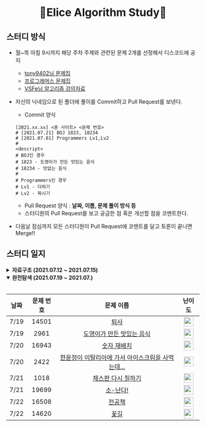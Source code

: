 <div align="center">
  <h1>🥕Elice Algorithm Study🥕</h1>
</div>

## 스터디 방식

- 월~목 아침 9시까지 해당 주차 주제와 관련된 문제 2개를 선정해서 디스코드에 공지

  - [tony9402님 문제집](https://github.com/tony9402/baekjoon)
  - [프로그래머스 문제집](https://programmers.co.kr/learn/challenges)
  - [VSFe님 알고리즘 강의자료](https://github.com/VSFe/Algorithm_Study/tree/main/Concept/New)

- 자신의 닉네임으로 된 폴더에 풀이를 Commit하고 Pull Request를 보낸다.
  - Commit 양식
  ```
  [2021.xx.xx] <푼 사이트> <문제 번호>
  # [2021.07.21] BOJ 1823, 18234
  # [2021.07.01] Programmers Lv1,Lv2
  #
  <descript>
  # BOJ인 경우
  # 1823 - 도영이가 만든 맛있는 음식
  # 18234 - 맛없는 음식
  #
  # Programmers인 경우
  # Lv1 - 더하기
  # Lv2 - 뭐시기
  ```
  - Pull Request 양식
    : **날짜, 이름, 문제 풀이 방식 등**
  - 스터디원의 Pull Request를 보고 궁금한 점 혹은 개선할 점을 코멘트한다.
- 다음날 점심까지 모든 스터디원이 Pull Request에 코멘트를 달고 토론이 끝나면 Merge!!

## 스터디 일지

<details markdown="1">
<summary><strong>자료구조 (2021.07.12 ~ 2021.07.15)</strong></summary>

<br/>

| 날짜 | 문제 번호 |                                                  문제 이름                                                  |                                          난이도                                           |
| :--: | :-------: | :---------------------------------------------------------------------------------------------------------: | :---------------------------------------------------------------------------------------: |
| 7/12 |   5430    |                    <a href="https://www.acmicpc.net/problem/5430" target="_blank">AC</a>                    | <img height="25px" width="25px" src="https://d2gd6pc034wcta.cloudfront.net/tier/11.svg"/> |
| 7/12 |   2075    |               <a href="https://www.acmicpc.net/problem/2075" target="_blank">N번째 큰 수</a>                | <img height="25px" width="25px" src="https://d2gd6pc034wcta.cloudfront.net/tier/11.svg"/> |
| 7/13 |   42577   | <a href="https://programmers.co.kr/learn/courses/30/lessons/42577" target="_blank">[해시] 전화번호 목록</a> |                                            Lv2                                            |
| 7/13 |   42586   |          <a href="https://programmers.co.kr/learn/courses/30/lessons/42586">[스택/큐] 기능개발</a>          |                                            Lv2                                            |
| 7/14 |   17413   |              <a href="https://www.acmicpc.net/problem/17413" target="_blank">단어 뒤집기2</a>               | <img height="25px" width="25px" src="https://d2gd6pc034wcta.cloudfront.net/tier/8.svg"/>  |
| 7/14 |   2800    |                 <a href="https://www.acmicpc.net/problem/2800" target="_blank">괄호제거</a>                 | <img height="25px" width="25px" src="https://d2gd6pc034wcta.cloudfront.net/tier/11.svg"/> |
| 7/15 |   1966    |                <a href="https://www.acmicpc.net/problem/1966" target="_blank">프린터 큐</a>                 | <img height="25px" width="25px" src="https://d2gd6pc034wcta.cloudfront.net/tier/8.svg"/>  |
| 7/15 |   14425   |               <a href="https://www.acmicpc.net/problem/14425" target="_blank">문자열 집합</a>               | <img height="25px" width="25px" src="https://d2gd6pc034wcta.cloudfront.net/tier/8.svg"/>  |

</details>

<details markdown="1" open>
<summary><strong>완전탐색 (2021.07.19 ~ 2021.07.)</strong></summary>

<br/>

| 날짜 | 문제 번호 |                                                      문제 이름                                                       |                                          난이도                                           |
| :--: | :-------: | :------------------------------------------------------------------------------------------------------------------: | :---------------------------------------------------------------------------------------: |
| 7/19 |   14501   |                       <a href="https://www.acmicpc.net/problem/14501" target="_blank">퇴사</a>                       | <img height="25px" width="25px" src="https://d2gd6pc034wcta.cloudfront.net/tier/7.svg"/>  |
| 7/19 |   2961    |             <a href="https://www.acmicpc.net/problem/2961" target="_blank">도영이가 만든 맛있는 음식</a>             | <img height="25px" width="25px" src="https://d2gd6pc034wcta.cloudfront.net/tier/10.svg"/> |
| 7/20 |   16943   |                   <a href="https://www.acmicpc.net/problem/16943" target="_blank">숫자 재배치</a>                    | <img height="25px" width="25px" src="https://d2gd6pc034wcta.cloudfront.net/tier/10.svg"/> |
| 7/20 |   2422    | <a href="https://www.acmicpc.net/problem/2422" target="_blank">한윤정이 이탈리아에 가서 아이스크림을 사먹는데...</a> | <img height="25px" width="25px" src="https://d2gd6pc034wcta.cloudfront.net/tier/6.svg"/>  |
| 7/21 |   1018   |                       <a href="https://www.acmicpc.net/problem/1018" target="_blank">체스판 다시 칠하기</a>                       | <img height="25px" width="25px" src="https://d2gd6pc034wcta.cloudfront.net/tier/6.svg"/>  |
| 7/21 |   19699    |             <a href="https://www.acmicpc.net/problem/19699" target="_blank">소-난다!</a>             | <img height="25px" width="25px" src="https://d2gd6pc034wcta.cloudfront.net/tier/9.svg"/> |
| 7/22 |   16508   |                       <a href="https://www.acmicpc.net/problem/16508" target="_blank">전공책 </a>                       | <img height="25px" width="25px" src="https://d2gd6pc034wcta.cloudfront.net/tier/8.svg"/>  |
| 7/22 |   14620    |             <a href="https://www.acmicpc.net/problem/14620" target="_blank">꽃길 </a>             | <img height="25px" width="25px" src="https://d2gd6pc034wcta.cloudfront.net/tier/9.svg"/> |


</details>

<!-- ### 📖 오늘의 문제

|  작성일  | 출처 |                                                   문제                                                    | 카테고리 | 난이도 |                     제출 기록                     |
| :------: | :--: | :-------------------------------------------------------------------------------------------------------: | :------: | :----: | :-----------------------------------------------: |
| 21.07.15 | 백준 | [프린터 큐](https://www.acmicpc.net/problem/1966)<br>[문자열 집합](https://www.acmicpc.net/problem/14425) | 자료구조 |        | 임희지 🥕🥕<br>이정규 🥕🥕<br>전진성 🥕🥕<br>함시연 🥕🥕<br> | -->
